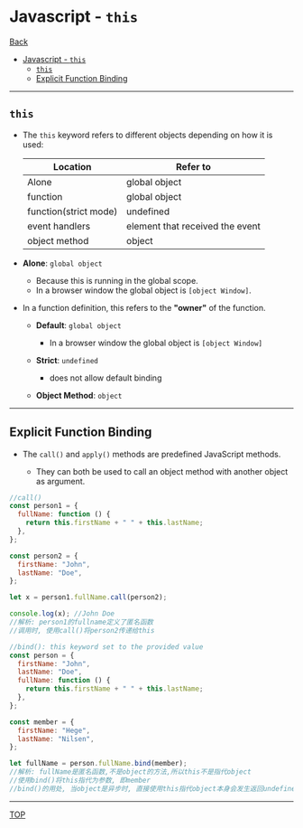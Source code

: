 # Javascript - `this`

[Back](../index.md)

- [Javascript - `this`](#javascript---this)
  - [`this`](#this)
  - [Explicit Function Binding](#explicit-function-binding)

---

## `this`

- The `this` keyword refers to different objects depending on how it is used:

  | Location              | Refer to                        |
  | --------------------- | ------------------------------- |
  | Alone                 | global object                   |
  | function              | global object                   |
  | function(strict mode) | undefined                       |
  | event handlers        | element that received the event |
  | object method         | object                          |

- **Alone**: `global object`

  - Because this is running in the global scope.
  - In a browser window the global object is `[object Window]`.

- In a function definition, this refers to the **"owner"** of the function.

  - **Default**: `global object`

    - In a browser window the global object is `[object Window]`

  - **Strict**: `undefined`

    - does not allow default binding

  - **Object Method**: `object`

---

## Explicit Function Binding

- The `call()` and `apply()` methods are predefined JavaScript methods.

  - They can both be used to call an object method with another object as argument.

```js
//call()
const person1 = {
  fullName: function () {
    return this.firstName + " " + this.lastName;
  },
};

const person2 = {
  firstName: "John",
  lastName: "Doe",
};

let x = person1.fullName.call(person2);

console.log(x); //John Doe
//解析: person1的fullname定义了匿名函数
//调用时, 使用call()将person2传递给this

//bind(): this keyword set to the provided value
const person = {
  firstName: "John",
  lastName: "Doe",
  fullName: function () {
    return this.firstName + " " + this.lastName;
  },
};

const member = {
  firstName: "Hege",
  lastName: "Nilsen",
};

let fullName = person.fullName.bind(member);
//解析: fullName是匿名函数,不是object的方法,所以this不是指代object
//使用bind()将this指代为参数, 即member
//bind()的用处, 当object是异步时, 直接使用this指代object本身会发生返回undefined的情况. 此时使用object.property.bind(object), 因为object是参数,所以会等待到object完全加载时, 才传入到this, 以此解决异步返回undefined的情况.
```

---

[TOP](#javascript---this)
